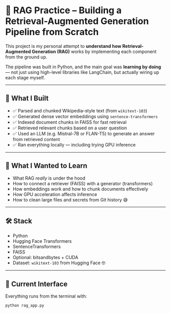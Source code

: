 # 🧠 RAG Practice – Building a Retrieval-Augmented Generation Pipeline from Scratch

This project is my personal attempt to **understand how Retrieval-Augmented Generation (RAG)** works by implementing each component from the ground up.

The pipeline was built in Python, and the main goal was **learning by doing** — not just using high-level libraries like LangChain, but actually wiring up each stage myself.

---

## 🚀 What I Built

- ✅ Parsed and chunked Wikipedia-style text (from `wikitext-103`)
- ✅ Generated dense vector embeddings using `sentence-transformers`
- ✅ Indexed document chunks in FAISS for fast retrieval
- ✅ Retrieved relevant chunks based on a user question
- ✅ Used an LLM (e.g. Mistral-7B or FLAN-T5) to generate an answer from retrieved content
- ✅ Ran everything locally — including trying GPU inference

---

## 🎯 What I Wanted to Learn

- What RAG *really* is under the hood
- How to connect a retriever (FAISS) with a generator (transformers)
- How embeddings work and how to chunk documents effectively
- How GPU acceleration affects inference
- How to clean large files and secrets from Git history 😅

---

## 🛠 Stack

- Python
- Hugging Face Transformers
- SentenceTransformers
- FAISS
- Optional: bitsandbytes + CUDA
- Dataset: `wikitext-103` from Hugging Face 🤓

---

## 🧪 Current Interface

Everything runs from the terminal with:

```bash
python rag_app.py
